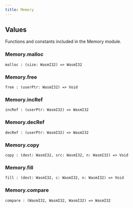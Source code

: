 ```yaml
---
title: Memory
---
```


## Values

Functions and constants included in the Memory module.

### Memory.**malloc**

```grain
malloc : (size: WasmI32) => WasmI32
```

### Memory.**free**

```grain
free : (userPtr: WasmI32) => Void
```

### Memory.**incRef**

```grain
incRef : (userPtr: WasmI32) => WasmI32
```

### Memory.**decRef**

```grain
decRef : (userPtr: WasmI32) => WasmI32
```

### Memory.**copy**

```grain
copy : (dest: WasmI32, src: WasmI32, n: WasmI32) => Void
```

### Memory.**fill**

```grain
fill : (dest: WasmI32, c: WasmI32, n: WasmI32) => Void
```

### Memory.**compare**

```grain
compare : (WasmI32, WasmI32, WasmI32) => WasmI32
```

